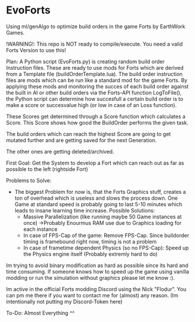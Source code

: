 # EvoForts
Using ml/genAlgo to optimize build orders in the game Forts by EarthWork Games.

!WARNING!: This repo is NOT ready to compile/execute. You need a valid Forts Version to use this!

Plan:
A Python script (EvoForts.py) is creating random build order Instruction files.
These are ready to use mods for Forts which are derived from a Template file (buildOrderTemplate.lua).
The build order instruction files are mods which can be run like a standard mod for the game Forts.
By applying these mods and monitoring the succes of each build order against the built in AI or other 
build orders via the Forts-API function LogToFile(), the Python script can determine how succesfull a
certain build order is to make a score or succesvalue high (or low in case of an Loss function).

These Scores get determined through a Score function which calculates a Score. This Score shows how
good the BuildOrder performs the given task.

The build orders which can reach the highest Score are going to get mutated further and are getting saved for the
next Generation.

The other ones are getting deleted/archived.

First Goal: Get the System to  develop a Fort which can reach out as far as possible to the left (rightside Fort)

Problems to Solve:
  - The biggest Problem for now is, that the Forts Graphics stuff, creates a ton of overhead which is useless and slows the process down.
  One Game at standard speed is probably going to last 5-10 minutes which leads to insane learning time increase.
  Possible Solutions:
    - Massive Parallelization (like running maybe 50 Game instances at once) ->Probably Enourmus RAM use due to Graphics loading for each instance
    - In case of FPS-Cap of the game: Remove FPS-Cap. Since buildorder timing is framebound right now, timing is not a problem
    - In case of frametime dependent Physics (so no FPS-Cap): Speed up the Physics engine itself (Probably extremly hard to do)
    
 Im trying to avoid binary modification as hard as possible since its hard and time consuming. 
 If someone knows how to speed up the game using vanilla modding or run the simulation without graphics please let me know :).
 
 Im active in the official Forts modding Discord using the Nick "Flodur". You can pm me there if you want to contact me for (almost) any reason.
 (Im intentionally not putting my Discord-Token here)

To-Do:
Almost Everything ^^
